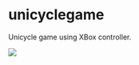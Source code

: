 unicyclegame
============

Unicycle game using XBox controller.

![](http://www.ludumdare.com/compo/wp-content/uploads/2013/04/i-have-no-idea-what-im-doing-dog.jpg)
